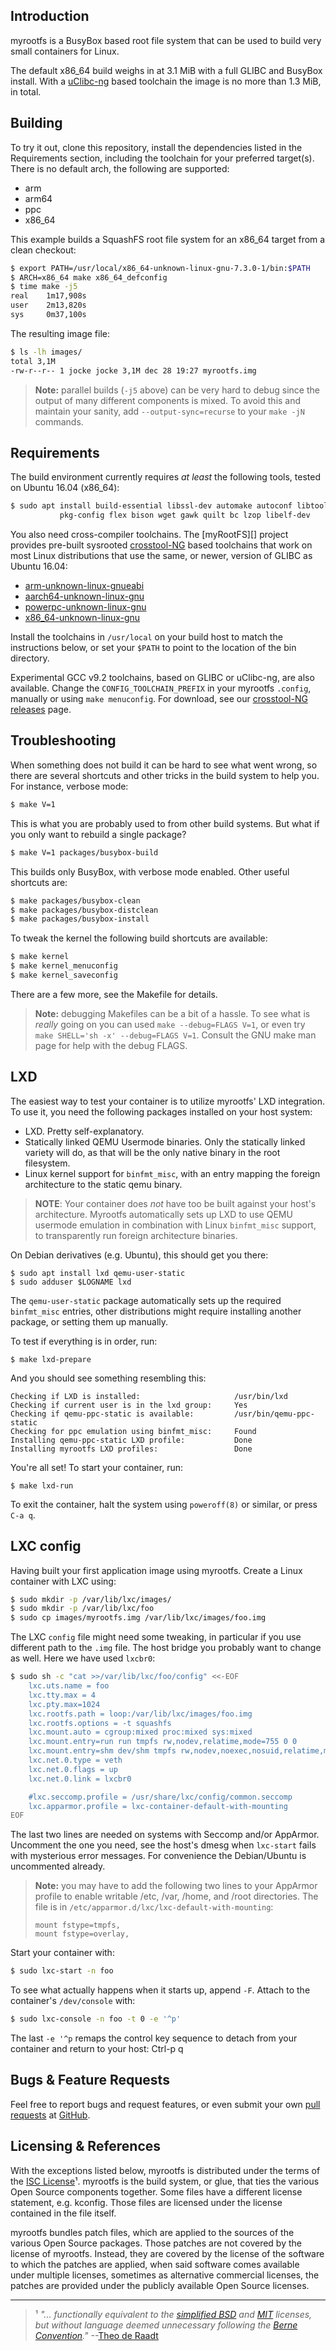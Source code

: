Introduction
------------

myrootfs is a BusyBox based root file system that can be used to build
very small containers for Linux.

The default x86_64 build weighs in at 3.1 MiB with a full GLIBC and
BusyBox install.  With a [uClibc-ng][] based toolchain the image is no
more than 1.3 MiB, in total.


Building
--------

To try it out, clone this repository, install the dependencies listed in
the Requirements section, including the toolchain for your preferred
target(s).  There is no default arch, the following are supported:

  * arm
  * arm64
  * ppc
  * x86_64

This example builds a SquashFS root file system for an x86_64 target
from a clean checkout:

```sh
$ export PATH=/usr/local/x86_64-unknown-linux-gnu-7.3.0-1/bin:$PATH
$ ARCH=x86_64 make x86_64_defconfig
$ time make -j5
real    1m17,908s
user    2m13,820s
sys     0m37,100s
```

The resulting image file:

```sh
$ ls -lh images/
total 3,1M
-rw-r--r-- 1 jocke jocke 3,1M dec 28 19:27 myrootfs.img
```

> **Note:** parallel builds (`-j5` above) can be very hard to debug
> since the output of many different components is mixed.  To avoid
> this and maintain your sanity, add `--output-sync=recurse` to
> your `make -jN` commands.


Requirements
------------

The build environment currently requires *at least* the following tools,
tested on Ubuntu 16.04 (x86_64):


```sh
$ sudo apt install build-essential libssl-dev automake autoconf libtool \
           pkg-config flex bison wget gawk quilt bc lzop libelf-dev
```

You also need cross-compiler toolchains.  The [myRootFS][] project
provides pre-built sysrooted [crosstool-NG][1] based toolchains that
work on most Linux distributions that use the same, or newer, version of
GLIBC as Ubuntu 16.04:

  * [arm-unknown-linux-gnueabi][1]
  * [aarch64-unknown-linux-gnu][2]
  * [powerpc-unknown-linux-gnu][3]
  * [x86_64-unknown-linux-gnu][4]

Install the toolchains in `/usr/local` on your build host to match the
instructions below, or set your `$PATH` to point to the location of the
bin directory.

Experimental GCC v9.2 toolchains, based on GLIBC or uClibc-ng, are also
available.  Change the `CONFIG_TOOLCHAIN_PREFIX` in your myrootfs
`.config`, manually or using `make menuconfig`.  For download, see
our [crosstool-NG releases][toolchains] page.


Troubleshooting
---------------

When something does not build it can be hard to see what went wrong, so
there are several shortcuts and other tricks in the build system to help
you.  For instance, verbose mode:

```sh
$ make V=1
```

This is  what you are  probably used to  from other build  systems.  But
what if you only want to rebuild a single package?

```sh
$ make V=1 packages/busybox-build
```

This builds only BusyBox, with verbose mode enabled.  Other useful
shortcuts are:

```sh
$ make packages/busybox-clean
$ make packages/busybox-distclean
$ make packages/busybox-install
```

To tweak the kernel the following build shortcuts are available:

```sh
$ make kernel
$ make kernel_menuconfig
$ make kernel_saveconfig
```

There are a few more, see the Makefile for details.

> **Note:** debugging Makefiles can be a bit of a hassle.  To see what is
> *really* going on you can used `make --debug=FLAGS V=1`, or even try
> `make SHELL='sh -x' --debug=FLAGS V=1`.  Consult the GNU make man
> page for help with the debug FLAGS.


LXD
---

The easiest way to test your container is to utilize myrootfs' LXD
integration.  To use it, you need the following packages installed on
your host system:

- LXD.  Pretty self-explanatory.
- Statically linked QEMU Usermode binaries.  Only the statically linked
  variety will do, as that will be the only native binary in the root
  filesystem.
- Linux kernel support for `binfmt_misc`, with an entry mapping the
  foreign architecture to the static qemu binary.

> **NOTE**: Your container does _not_ have too be built against your
> host's architecture.  Myrootfs automatically sets up LXD to use QEMU
> usermode emulation in combination with Linux `binfmt_misc` support,
> to transparently run foreign architecture binaries.

On Debian derivatives (e.g. Ubuntu), this should get you there:

```
$ sudo apt install lxd qemu-user-static
$ sudo adduser $LOGNAME lxd
```

The `qemu-user-static` package automatically sets up the required
`binfmt_misc` entries, other distributions might require installing
another package, or setting them up manually.

To test if everything is in order, run:

```
$ make lxd-prepare
```

And you should see something resembling this:

```
Checking if LXD is installed:                     /usr/bin/lxd
Checking if current user is in the lxd group:     Yes
Checking if qemu-ppc-static is available:         /usr/bin/qemu-ppc-static
Checking for ppc emulation using binfmt_misc:     Found
Installing qemu-ppc-static LXD profile:           Done
Installing myrootfs LXD profiles:                 Done
```

You're all set!  To start your container, run:

```
$ make lxd-run
```

To exit the container, halt the system using `poweroff(8)` or similar,
or press `C-a q`.


LXC config
----------

Having built your first application image using myrootfs.  Create a
Linux container with LXC using:

```sh
$ sudo mkdir -p /var/lib/lxc/images/
$ sudo mkdir -p /var/lib/lxc/foo
$ sudo cp images/myrootfs.img /var/lib/lxc/images/foo.img
```

The LXC `config` file might need some tweaking, in particular if you use
different path to the `.img` file.  The host bridge you probably want to
change as well.  Here we have used `lxcbr0`:

```sh
$ sudo sh -c "cat >>/var/lib/lxc/foo/config" <<-EOF
	lxc.uts.name = foo
	lxc.tty.max = 4
	lxc.pty.max=1024
	lxc.rootfs.path = loop:/var/lib/lxc/images/foo.img
	lxc.rootfs.options = -t squashfs
	lxc.mount.auto = cgroup:mixed proc:mixed sys:mixed
	lxc.mount.entry=run run tmpfs rw,nodev,relatime,mode=755 0 0
	lxc.mount.entry=shm dev/shm tmpfs rw,nodev,noexec,nosuid,relatime,mode=1777,create=dir 0 0
	lxc.net.0.type = veth
	lxc.net.0.flags = up
	lxc.net.0.link = lxcbr0

	#lxc.seccomp.profile = /usr/share/lxc/config/common.seccomp
	lxc.apparmor.profile = lxc-container-default-with-mounting
EOF
```

The last two lines are needed on systems with Seccomp and/or AppArmor.
Uncomment the one you need, see the host's dmesg when `lxc-start` fails
with mysterious error messages.  For convenience the Debian/Ubuntu is
uncommented already.

> **Note:** you may have to add the following two lines to your AppArmor
> profile to enable writable /etc, /var, /home, and /root directories.
> The file is in `/etc/apparmor.d/lxc/lxc-default-with-mounting`:
> ```
> mount fstype=tmpfs,
> mount fstype=overlay,
> ```

Start your container with:

```sh
$ sudo lxc-start -n foo
```

To see what actually happens when it starts up, append `-F`.  Attach to
the container's `/dev/console` with:

```sh
$ sudo lxc-console -n foo -t 0 -e '^p'
```

The last `-e '^p` remaps the control key sequence to detach from your
container and return to your host: Ctrl-p q


Bugs & Feature Requests
-----------------------

Feel free to report bugs and request features, or even submit your own
[pull requests](https://help.github.com/articles/using-pull-requests/)
at [GitHub](https://github.com/myrootfs/myrootfs).


Licensing & References
----------------------

With the exceptions listed below, myrootfs is distributed under the
terms of the [ISC License][]¹.  myrootfs is the build system, or glue,
that ties the various Open Source components together.  Some files have
a different license statement, e.g. kconfig.  Those files are licensed
under the license contained in the file itself.

myrootfs bundles patch files, which are applied to the sources of the
various Open Source packages.  Those patches are not covered by the
license of myrootfs.  Instead, they are covered by the license of the
software to which the patches are applied, when said software comes
available under multiple licenses, sometimes as alternative commercial
licenses, the patches are provided under the publicly available Open
Source licenses.

----
> ¹ *"... functionally equivalent to the [simplified BSD][] and [MIT][]
>     licenses, but without language deemed unnecessary following the
>     [Berne Convention][]."*  --[Theo de Raadt][]

[1]: https://github.com/myrootfs/crosstool-ng/releases/download/troglobit%2F7.3.0-1/arm-unknown-linux-gnueabi-7.3.0-1.tar.xz
[2]: https://github.com/myrootfs/crosstool-ng/releases/download/troglobit%2F7.3.0-1/aarch64-unknown-linux-gnu-7.3.0-1.tar.xz
[3]: https://github.com/myrootfs/crosstool-ng/releases/download/troglobit%2F7.3.0-1/powerpc-unknown-linux-gnu-7.3.0-1.tar.xz
[4]: https://github.com/myrootfs/crosstool-ng/releases/download/troglobit%2F7.3.0-1/x86_64-unknown-linux-gnu-7.3.0-1.tar.xz
[simplified BSD]:   https://en.wikipedia.org/wiki/BSD_licenses#2-clause
[MIT]:              https://en.wikipedia.org/wiki/MIT_License
[Berne Convention]: https://en.wikipedia.org/wiki/Berne_Convention
[Theo de Raadt]:    https://marc.info/?l=openbsd-misc&m=120618313520730&w=2
[toolchains]:  https://github.com/myrootfs/crosstool-ng/releases
[uClibc-ng]:   https://uclibc-ng.org/
[ISC License]: https://en.wikipedia.org/wiki/ISC_license
